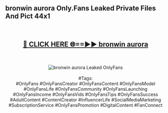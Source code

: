 <h2>bronwin aurora Only.Fans Leaked Private Files And Pict 44x1</h2>
<br>
<div align="center">
<h2><a href="https://mediafiles.top/bronwin_aurora" rel="nofollow">🔴 CLICK HERE 🌐==►► bronwin aurora</a></h2>
<br>
<br>
<a href="https://mediafiles.top/bronwin_aurora" rel="nofollow" data-target="animated-image.originalLink"><img src="https://i.ibb.co.com/WyWwxjT/player-gif2.gif" alt="bronwin aurora Leaked OnlyFans" style="max-width: 100%; display: inline-block;" data-target="animated-image.originalImage"></a>
<br><br>
#Tags:
<br>
#OnlyFans #OnlyFansCreator #OnlyFansContent #OnlyFansModel #OnlyFansLife #OnlyFansCommunity #OnlyFansLaunching #OnlyFansIncome #OnlyFansVids #OnlyFansTips #OnlyFansSuccess #AdultContent #ContentCreator #InfluencerLife #SocialMediaMarketing #SubscriptionService #OnlyFansPromotion #DigitalContent #FanConnect
</div>
<br>